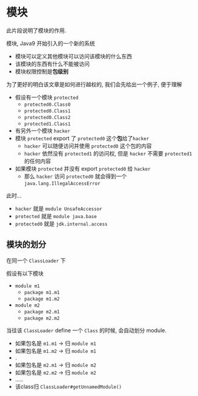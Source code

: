 # 模块

此片段说明了模块的作用.

模块, Java9 开始引入的一个新的系统
- 模块可以定义其他模块可以访问该模块的什么东西
- 该模块的东西有什么不能被访问
- 模块权限控制是**包级别**

为了更好的明白该文章是如何进行越权的, 我们会先给出一个例子, 便于理解
- 假设有一个模块 `protected`
  - `protected0.Class0`
  - `protected0.Class1`
  - `protected0.Class2`
  - `protected1.Class1`
- 有另外一个模块 `hacker`
- 模块 `protected` export 了 `protected0` 这个**包**给了`hacker`
  - `hacker` 可以随便访问并使用 `protected0` 这个包的内容
  - `hacker` 依然没有 `protected1` 的访问权, 但是 `hacker` 不需要 `protected1` 的任何内容
- 如果模块 `protected` 并没有 export `protected0` 给 `hacker`
  - 那么 `hacker` 访问 `protected0` 就会得到一个 `java.lang.IllegalAccessError`

此时...
- `hacker` 就是 `module UnsafeAccessor`
- `protected` 就是 `module java.base`
- `protected0` 就是 `jdk.internal.access`

## 模块的划分

在同一个 `ClassLoader` 下

假设有以下模块
- `module m1`
  - `package m1.m1`
  - `package m1.m2`
- `module m2`
  - `package m2.m1`
  - `package m2.m2`

当往该 `ClassLoader` define 一个 `Class` 的时候, 会自动划分 module.
- 如果包名是 `m1.m1` -> 归 `module m1`
- 如果包名是 `m1.m2` -> 归 `module m1`
- .
- 如果包名是 `m2.m1` -> 归 `module m2`
- 如果包名是 `m2.m2` -> 归 `module m2`
- .....
- 该class归 `ClassLoader#getUnnamedModule()`

